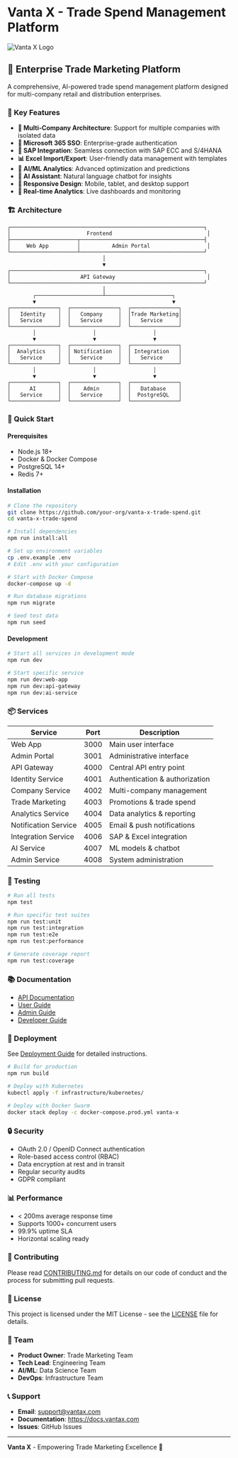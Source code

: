 # Vanta X - Trade Spend Management Platform

![Vanta X Logo](./docs/images/vanta-x-logo.png)

## 🚀 Enterprise Trade Marketing Platform

A comprehensive, AI-powered trade spend management platform designed for multi-company retail and distribution enterprises.

### 🌟 Key Features

- **🏢 Multi-Company Architecture**: Support for multiple companies with isolated data
- **🔐 Microsoft 365 SSO**: Enterprise-grade authentication
- **🔌 SAP Integration**: Seamless connection with SAP ECC and S/4HANA
- **📊 Excel Import/Export**: User-friendly data management with templates
- **🤖 AI/ML Analytics**: Advanced optimization and predictions
- **💬 AI Assistant**: Natural language chatbot for insights
- **📱 Responsive Design**: Mobile, tablet, and desktop support
- **🎯 Real-time Analytics**: Live dashboards and monitoring

### 🏗️ Architecture

```
┌─────────────────────────────────────────────────────────────┐
│                        Frontend                              │
├─────────────────────┬───────────────────────────────────────┤
│     Web App         │          Admin Portal                  │
└─────────────────────┴───────────────────────────────────────┘
                              │
                              ▼
┌─────────────────────────────────────────────────────────────┐
│                      API Gateway                             │
└─────────────────────────────────────────────────────────────┘
                              │
        ┌─────────────────────┴─────────────────────┐
        ▼                                           ▼
┌───────────────┐  ┌───────────────┐  ┌───────────────┐
│   Identity    │  │   Company     │  │Trade Marketing│
│   Service     │  │   Service     │  │   Service     │
└───────────────┘  └───────────────┘  └───────────────┘
        │                  │                  │
        ▼                  ▼                  ▼
┌───────────────┐  ┌───────────────┐  ┌───────────────┐
│  Analytics    │  │ Notification  │  │ Integration   │
│   Service     │  │   Service     │  │   Service     │
└───────────────┘  └───────────────┘  └───────────────┘
        │                  │                  │
        ▼                  ▼                  ▼
┌───────────────┐  ┌───────────────┐  ┌───────────────┐
│      AI       │  │    Admin      │  │   Database    │
│   Service     │  │   Service     │  │  PostgreSQL   │
└───────────────┘  └───────────────┘  └───────────────┘
```

### 🚀 Quick Start

#### Prerequisites
- Node.js 18+
- Docker & Docker Compose
- PostgreSQL 14+
- Redis 7+

#### Installation

```bash
# Clone the repository
git clone https://github.com/your-org/vanta-x-trade-spend.git
cd vanta-x-trade-spend

# Install dependencies
npm run install:all

# Set up environment variables
cp .env.example .env
# Edit .env with your configuration

# Start with Docker Compose
docker-compose up -d

# Run database migrations
npm run migrate

# Seed test data
npm run seed
```

#### Development

```bash
# Start all services in development mode
npm run dev

# Start specific service
npm run dev:web-app
npm run dev:api-gateway
npm run dev:ai-service
```

### 📦 Services

| Service | Port | Description |
|---------|------|-------------|
| Web App | 3000 | Main user interface |
| Admin Portal | 3001 | Administrative interface |
| API Gateway | 4000 | Central API entry point |
| Identity Service | 4001 | Authentication & authorization |
| Company Service | 4002 | Multi-company management |
| Trade Marketing | 4003 | Promotions & trade spend |
| Analytics Service | 4004 | Data analytics & reporting |
| Notification Service | 4005 | Email & push notifications |
| Integration Service | 4006 | SAP & Excel integration |
| AI Service | 4007 | ML models & chatbot |
| Admin Service | 4008 | System administration |

### 🧪 Testing

```bash
# Run all tests
npm test

# Run specific test suites
npm run test:unit
npm run test:integration
npm run test:e2e
npm run test:performance

# Generate coverage report
npm run test:coverage
```

### 📚 Documentation

- [API Documentation](./docs/api/README.md)
- [User Guide](./docs/user/README.md)
- [Admin Guide](./docs/admin/README.md)
- [Developer Guide](./docs/developer/README.md)

### 🚀 Deployment

See [Deployment Guide](./docs/deployment/README.md) for detailed instructions.

```bash
# Build for production
npm run build

# Deploy with Kubernetes
kubectl apply -f infrastructure/kubernetes/

# Deploy with Docker Swarm
docker stack deploy -c docker-compose.prod.yml vanta-x
```

### 🔒 Security

- OAuth 2.0 / OpenID Connect authentication
- Role-based access control (RBAC)
- Data encryption at rest and in transit
- Regular security audits
- GDPR compliant

### 📊 Performance

- < 200ms average response time
- Supports 1000+ concurrent users
- 99.9% uptime SLA
- Horizontal scaling ready

### 🤝 Contributing

Please read [CONTRIBUTING.md](./CONTRIBUTING.md) for details on our code of conduct and the process for submitting pull requests.

### 📄 License

This project is licensed under the MIT License - see the [LICENSE](./LICENSE) file for details.

### 👥 Team

- **Product Owner**: Trade Marketing Team
- **Tech Lead**: Engineering Team
- **AI/ML**: Data Science Team
- **DevOps**: Infrastructure Team

### 📞 Support

- **Email**: support@vantax.com
- **Documentation**: https://docs.vantax.com
- **Issues**: GitHub Issues

---

**Vanta X** - Empowering Trade Marketing Excellence 🚀